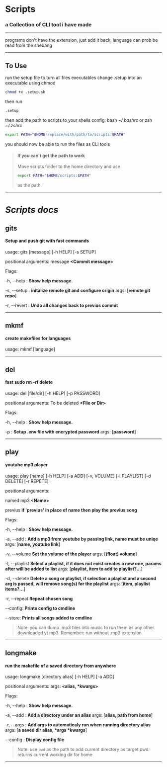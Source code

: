 # Scripts

### a Collection of CLI tool i have made

---

programs don't have the extension, just add it back, language can prob be read from the shebang 

---

## **To Use**

run the setup file to turn all files executables
change .setup into an executable using chmod
``` bash
chmod +x .setup.sh
```
then run
``` bash
.setup
```

then add the path to scripts to your shells config: bash *~/.bashrc* or zsh *~/.zshrc*
``` bash
export PATH="$HOME/replace/with/path/to/scripts:$PATH"
```
you should now be able to run the files as CLI tools

>#### If you can't get the path to work
> Move scripts folder to the home directory and use 
>``` bash
>export PATH="$HOME/scripts:$PATH"
>```
> as the path

---

# *Scripts docs*

## **gits**
#### Setup and push git with fast commands

usage: gits [message] [-h HELP] [-s SETUP]


positional arguments:
message **&lt;Commit message&gt;**


Flags:

-h, --help : **Show help message.**
 

-s, --setup : **initalize remote git and configure origin**
args: [**remote git repo**]

-r, --revert : **Undo all changes back to previus commit**

---

## **mkmf**
#### create makefiles for languages

usage: mkmf [language]

---

## **del**
#### fast sudo rm -rf delete

usage: del [file/dir] [-h HELP] [-p PASSWORD]


positional arguments:
To be deleted **&lt;File or Dir&gt;**


Flags:

-h, --help : **Show help message.**


-p : **Setup .env file with encrypted password**
args: [**password**]


---

## **play**
#### youtube mp3 player

usage: play [name] [-h HELP] [-a ADD] [-v, VOLUME] [-l PLAYLIST] [-d DELETE] [-r REPETE]


positional arguments:

named mp3 **&lt;Name&gt;**

previus **if 'previus' in place of name then play the previus song**

Flags:

-h, --help : **Show help message.**


-a, --add : **Add a mp3 from youtube by passing link, name must be uniqe**
args: [**name, youtube link**]


-v, --volume **Set the volume of the player**
args: [**(float) volume**]


-l, --playlist **Select a playlist, if it does not exist creates a new one, params after will be added to list**
args: [**playlist, item to add to playlist?...**]


-d, --delete **Delete a song or playlist, if selection a playlist and a second arg is passed, will remove song(s) for the playlist**
args: [**item, playlist items?...**]


-r, --repeat **Repeat chosen song**


--config: **Prints config to cmdline**

--store: **Prints all songs added to cmdline**


> Note: you can dump .mp3 files into music
> to run them as any other downloaded yt mp3.
> Remember: run without .mp3 extension

---

## **longmake**
#### run the makefile of a saved directory from anywhere 

usage: longmake [directory alias] [-h HELP] [-a ADD]


positional arguments:
args: **&lt;alias, &#42;kwargs&gt;**


Flags:

-h, --help : **Show help message.**

-a, --add : **Add a directory under an alias**
args: [**alias, path from home**]

-r, --args : **Add args to automaticaly run when running directory alias**
args: [**a saved dir alias, &#42;args &#42;kwargs**]

--config : **Display config file**

> Note: use `pwd` as the path to add current directory as target
> pwd: returns current working dir for home

---
